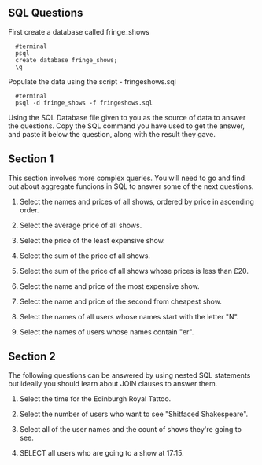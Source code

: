 ## SQL Questions

First create a database called fringe_shows
```
  #terminal
  psql
  create database fringe_shows;
  \q
```

Populate the data using the script - fringeshows.sql
```
  #terminal
  psql -d fringe_shows -f fringeshows.sql
```

Using the SQL Database file given to you as the source of data to answer the questions.  Copy the SQL command you have used to get the answer, and paste it below the question, along with the result they gave.



## Section 1

  This section involves more complex queries.  You will need to go and find out about aggregate funcions in SQL to answer some of the next questions.

  1. Select the names and prices of all shows, ordered by price in ascending order.

  2. Select the average price of all shows.

  3. Select the price of the least expensive show.

  4. Select the sum of the price of all shows.

  5. Select the sum of the price of all shows whose prices is less than £20.

  6. Select the name and price of the most expensive show.

  7. Select the name and price of the second from cheapest show.

  8. Select the names of all users whose names start with the letter "N".

  9. Select the names of users whose names contain "er".


## Section 2

  The following questions can be answered by using nested SQL statements but ideally you should learn about JOIN clauses to answer them.

  1. Select the time for the Edinburgh Royal Tattoo.

  2. Select the number of users who want to see "Shitfaced Shakespeare".

  3. Select all of the user names and the count of shows they're going to see.

  4. SELECT all users who are going to a show at 17:15.
